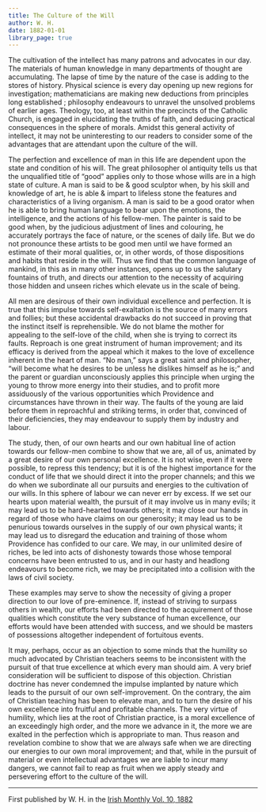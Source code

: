 ```yaml
---
title: The Culture of the Will
author: W. H.
date: 1882-01-01
library_page: true
---
```


The cultivation of the intellect has many patrons and advocates in our day. The materials of human knowledge in many departments of thought are accumulating. The lapse of time by the nature of the case is adding to the stores of history. Physical science is every day opening up new regions for investigation; mathematicians are making new deductions from principles long established ; philosophy endeavours to unravel the unsolved problems of earlier ages. Theology, too, at least within the precincts of the Catholic Church, is engaged in elucidating the truths of faith, and deducing practical consequences in the sphere of morals. Amidst this general activity of intellect, it may not be uninteresting to our readers to consider some of the advantages that are attendant upon the culture of the will.

The perfection and excellence of man in this life are dependent upon the state and condition of his will. The great philosopher ol antiquity tells us that the unqualified title of “good” applies only to those whose wills are in a high state of culture. A man is said to be & good sculptor when, by his skill and knowledge of art, he is able & impart to lifeless stone the features and characteristics of a living organism. A man is said to be a good orator when he is able to bring human language to bear upon the emotions, the intelligence, and the actions of his fellow-men. The painter is said to be good when, by the judicious adjustment of lines and colouring, he accurately portrays the face of nature, or the scenes of daily life. But we do not pronounce these artists to be good men until we have formed an estimate of their moral qualities, or, in other words, of those dispositions and habits that reside in the will. Thus we find that the common language of mankind, in this as in many other instances, opens up to us the salutary fountains of truth, and directs our attention to the necessity of acquiring those hidden and unseen riches which elevate us in the scale of being.

All men are desirous of their own individual excellence and perfection. It is true that this impulse towards self-exaltation is the source of many errors and follies; but these accidental drawbacks do not succeed in proving that the instinct itself is reprehensible. We do not blame the mother for appealing to the self-love of the child, when she is trying to correct its faults. Reproach is one great instrument of human improvement; and its efficacy is derived from the appeal which it makes to the love of excellence inherent in the heart of man. “No man,” says a great saint and philosopher, “will become what he desires to be unless he dislikes himself as he is;” and the parent or guardian unconsciously applies this principle when urging the young to throw more energy into their studies, and to profit more assiduously of the various opportunities which Providence and circumstances have thrown in their way. The faults of the young are laid before them in reproachful and striking terms, in order that, convinced of their deficiencies, they may endeavour to supply them by industry and labour.

The study, then, of our own hearts and our own habitual line of action towards our fellow-men combine to show that we are, all of us, animated by a great desire of our own personal excellence. It is not wise, even if it were possible, to repress this tendency; but it is of the highest importance for the conduct of life that we should direct it into the proper channels; and this we do when we subordinate all our pursuits and energies to the cultivation of our wills. In this sphere of labour we can never err by excess. If we set our hearts upon material wealth, the pursuit of it may involve us in many evils; it may lead us to be hard-hearted towards others; it may close our hands in regard of those who have claims on our generosity; it may lead us to be penurious towards ourselves in the supply of our own physical wants; it may lead us to disregard the education and training of those whom Providence has confided to our care. We may, in our unlimited desire of riches, be led into acts of dishonesty towards those whose temporal concerns have been entrusted to us, and in our hasty and headlong endeavours to become rich, we may be precipitated into a collision with the laws of civil society.

These examples may serve to show the necessity of giving a proper direction to our love of pre-eminence. If, instead of striving to surpass others in wealth, our efforts had been directed to the acquirement of those qualities which constitute the very substance of human excellence, our efforts would have been attended with success, and we should be masters of possessions altogether independent of fortuitous events.

It may, perhaps, occur as an objection to some minds that the humility so much advocated by Christian teachers seems to be inconsistent with the pursuit of that true excellence at which every man should aim. A very brief consideration will be sufficient to dispose of this objection. Christian doctrine has never condemned the impulse implanted by nature which leads to the pursuit of our own self-improvement. On the contrary, the aim of Christian teaching has been to elevate man, and to turn the desire of his own excellence into fruitful and profitable channels. The very virtue of humility, which lies at the root of Christian practice, is a moral excellence of an exceedingly high order, and the more we advance in it, the more we are exalted in the perfection which is appropriate to man. Thus reason and revelation combine to show that we are always safe when we are directing our energies to our own moral improvement; and that, while in the pursuit of material or even intellectual advantages we are liable to incur many dangers, we cannot fail to reap as fruit when we apply steady and persevering effort to the culture of the will.

<hr>

First published by W. H. in the [Irish Monthly Vol. 10, 1882](https://archive.org/details/irishmonthlymag00matgoog/page/n680/mode/1up)